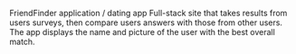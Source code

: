 FriendFinder application / dating app
Full-stack site that takes results from users surveys, then compare users answers with those from other users. 
The app displays the name and picture of the user with the best overall match.
